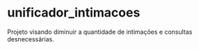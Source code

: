 # unificador_intimacoes
Projeto visando diminuir a quantidade de intimações e consultas desnecessárias.
